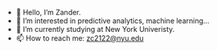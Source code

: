 - 👋 Hello, I’m Zander.
- 👀 I’m interested in predictive analytics, machine learning...
- 🌱 I’m currently studying at New York Univeristy.
- 📫 How to reach me: zc2122@nyu.edu

<!---
Hello world...
--->
